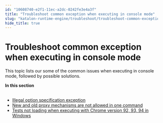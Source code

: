 ```yaml
---
id: "10608740-e2f1-11ec-a2dc-0242fe3e4a3f"
title: "Troubleshoot common exception when executing in console mode"
slug: "katalon-runtime-engine/troubleshoot/troubleshoot-common-exception-when-executing-in-console-mode"
hide_title: true
---
```


# <a id="id" class="anchor_top_offset"/><a id="ariaid-title1" class="anchor_top_offset"/>Troubleshoot common exception when executing in console mode

<p xmlns="http://www.w3.org/1999/xhtml" className="p">This topic lists our some of the common issues when executing in console mode, followed by possible solutions.</p> 
<nav xmlns="http://www.w3.org/1999/xhtml" role="navigation" className="related-links"><div className="linklist"><strong>In this section</strong><br /><br /><ul className="linklist"><li className="linklist"><a className="link" href="/docs/legacy/katalon-runtime-engine/troubleshoot/illegal-option-specification-exception">Illegal option specification exception</a></li><li className="linklist"><a className="link" href="/docs/legacy/katalon-runtime-engine/troubleshoot/new-and-old-proxy-mechanisms-are-not-allowed-in-one-command">New and old proxy mechanisms are not allowed in one command</a></li><li className="linklist"><a className="link" href="/docs/legacy/katalon-runtime-engine/troubleshoot/tests-not-loading-when-executing-with-chrome-version-92-93-94-in-windows">Tests not loading when executing with Chrome version 92, 93, 94 in Windows</a></li></ul></div></nav> 
